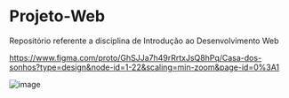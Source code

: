 # Projeto-Web
Repositório referente a disciplina de Introdução ao Desenvolvimento Web

https://www.figma.com/proto/GhSJJa7h49rRrtxJsQ8hPq/Casa-dos-sonhos?type=design&node-id=1-22&scaling=min-zoom&page-id=0%3A1

![image](https://user-images.githubusercontent.com/103591276/236709077-ff75a645-c5d2-40c6-854e-c40260bd87ab.png)
